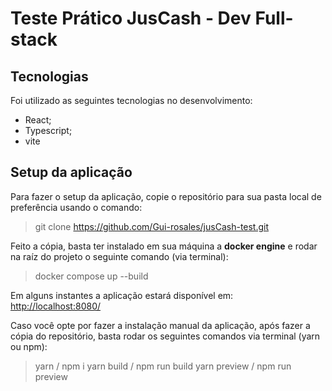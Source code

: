 # Teste Prático JusCash - Dev Full-stack

## Tecnologias

Foi utilizado as seguintes tecnologias no desenvolvimento:

- React;
- Typescript;
- vite

## Setup da aplicação

Para fazer o setup da aplicação, copie o repositório para sua pasta local de preferência usando o comando:

> git clone https://github.com/Gui-rosales/jusCash-test.git

Feito a cópia, basta ter instalado em sua máquina a **docker engine** e rodar na raíz do projeto o seguinte comando (via terminal):

> docker compose up --build

Em alguns instantes a aplicação estará disponível em: [http://localhost:8080/](http://localhost:8080)

Caso você opte por fazer a instalação manual da aplicação, após fazer a cópia do repositório, basta rodar os seguintes comandos via terminal (yarn ou npm):

> yarn / npm i
> yarn build / npm run build
> yarn preview / npm run preview
